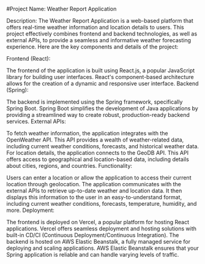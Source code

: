#Project Name: Weather Report Application

Description:
The Weather Report Application is a web-based platform that offers real-time weather information and location details to users. This project effectively combines frontend and backend technologies, as well as external APIs, to provide a seamless and informative weather forecasting experience. Here are the key components and details of the project:

Frontend (React):

The frontend of the application is built using React.js, a popular JavaScript library for building user interfaces. React's component-based architecture allows for the creation of a dynamic and responsive user interface.
Backend (Spring):

The backend is implemented using the Spring framework, specifically Spring Boot. Spring Boot simplifies the development of Java applications by providing a streamlined way to create robust, production-ready backend services.
External APIs:

To fetch weather information, the application integrates with the OpenWeather API. This API provides a wealth of weather-related data, including current weather conditions, forecasts, and historical weather data.
For location details, the application connects to the GeoDB API. This API offers access to geographical and location-based data, including details about cities, regions, and countries.
Functionality:

Users can enter a location or allow the application to access their current location through geolocation.
The application communicates with the external APIs to retrieve up-to-date weather and location data.
It then displays this information to the user in an easy-to-understand format, including current weather conditions, forecasts, temperature, humidity, and more.
Deployment:

The frontend is deployed on Vercel, a popular platform for hosting React applications. Vercel offers seamless deployment and hosting solutions with built-in CD/CI (Continuous Deployment/Continuous Integration).
The backend is hosted on AWS Elastic Beanstalk, a fully managed service for deploying and scaling applications. AWS Elastic Beanstalk ensures that your Spring application is reliable and can handle varying levels of traffic.
